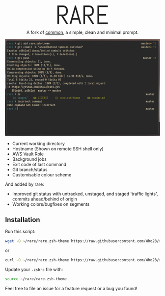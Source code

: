 <p align="center">
  <img src="images/rare.png" height="64">
<p align="center">A fork of <a href="https://github.com/jackharrisonsherlock/common">common</a>, a simple, clean and minimal prompt.</p>

<p align="center"><img src="images/screen.png"></p>

- Current working directory
- Hostname (Shown on remote SSH shell only)
- AWS Vault Role
- Background jobs
- Exit code of last command
- Git branch/status
- Customisable colour scheme

And added by rare:
- Improved git status with untracked, unstaged, and staged 'traffic lights', commits ahead/behind of origin
- Working colors/bugfixes on segments

## Installation

Run this script:
```sh
wget -O ~/rare/rare.zsh-theme https://raw.githubusercontent.com/Who23/rare/master/rare.zsh-theme
```
or 
```sh
curl -O ~/rare/rare.zsh-theme https://raw.githubusercontent.com/Who23/rare/master/rare.zsh-theme
```

Update your `.zshrc` file with:
```sh
source ~/rare/rare.zsh-theme
```

Feel free to file an issue for a feature request or a bug you found!
